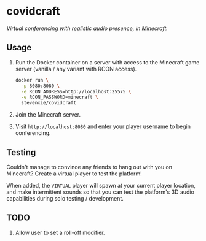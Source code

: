 # covidcraft

_Virtual conferencing with realistic audio presence, in Minecraft._

## Usage

1. Run the Docker container on a server with access to the Minecraft game
   server (vanilla / any variant with RCON access).

   ```bash
   docker run \
     -p 8080:8080 \
     -e RCON_ADDRESS=http://localhost:25575 \
     -e RCON_PASSWORD=minecraft \
     stevenxie/covidcraft
   ```

2. Join the Minecraft server.
3. Visit `http://localhost:8080` and enter your player username to begin
   conferencing.

## Testing

Couldn't manage to convince any friends to hang out with you on Minecraft?
Create a virtual player to test the platform!

When added, the `VIRTUAL` player will spawn at your current player location,
and make intermittent sounds so that you can test the platform's 3D audio
capabilities during solo testing / development.

## TODO

1. Allow user to set a roll-off modifier.
